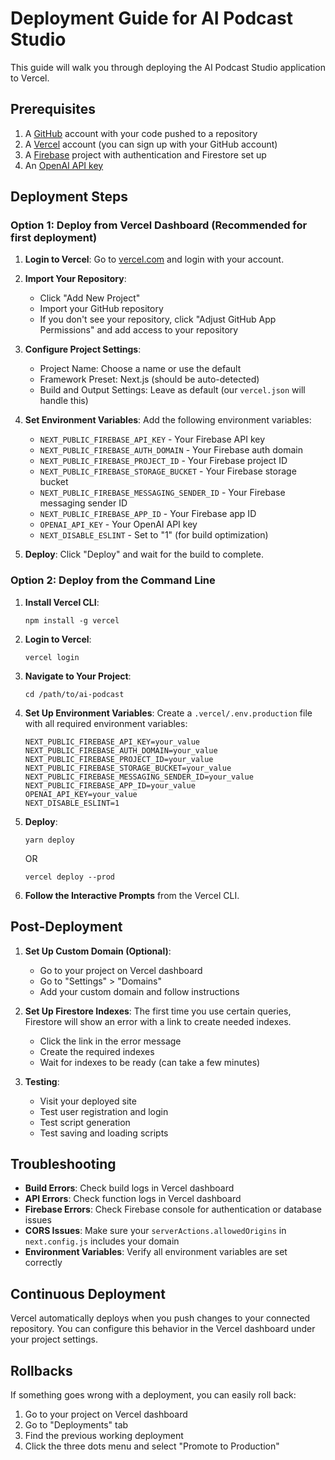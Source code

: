 # Deployment Guide for AI Podcast Studio

This guide will walk you through deploying the AI Podcast Studio application to Vercel.

## Prerequisites

1. A [GitHub](https://github.com/) account with your code pushed to a repository
2. A [Vercel](https://vercel.com/) account (you can sign up with your GitHub account)
3. A [Firebase](https://firebase.google.com/) project with authentication and Firestore set up
4. An [OpenAI API key](https://platform.openai.com/api-keys)

## Deployment Steps

### Option 1: Deploy from Vercel Dashboard (Recommended for first deployment)

1. **Login to Vercel**: Go to [vercel.com](https://vercel.com/) and login with your account.

2. **Import Your Repository**:
   - Click "Add New Project"
   - Import your GitHub repository
   - If you don't see your repository, click "Adjust GitHub App Permissions" and add access to your repository

3. **Configure Project Settings**:
   - Project Name: Choose a name or use the default
   - Framework Preset: Next.js (should be auto-detected)
   - Build and Output Settings: Leave as default (our `vercel.json` will handle this)

4. **Set Environment Variables**:
   Add the following environment variables:
   - `NEXT_PUBLIC_FIREBASE_API_KEY` - Your Firebase API key
   - `NEXT_PUBLIC_FIREBASE_AUTH_DOMAIN` - Your Firebase auth domain
   - `NEXT_PUBLIC_FIREBASE_PROJECT_ID` - Your Firebase project ID
   - `NEXT_PUBLIC_FIREBASE_STORAGE_BUCKET` - Your Firebase storage bucket
   - `NEXT_PUBLIC_FIREBASE_MESSAGING_SENDER_ID` - Your Firebase messaging sender ID
   - `NEXT_PUBLIC_FIREBASE_APP_ID` - Your Firebase app ID
   - `OPENAI_API_KEY` - Your OpenAI API key
   - `NEXT_DISABLE_ESLINT` - Set to "1" (for build optimization)

5. **Deploy**: Click "Deploy" and wait for the build to complete.

### Option 2: Deploy from the Command Line

1. **Install Vercel CLI**:
   ```
   npm install -g vercel
   ```

2. **Login to Vercel**:
   ```
   vercel login
   ```

3. **Navigate to Your Project**:
   ```
   cd /path/to/ai-podcast
   ```

4. **Set Up Environment Variables**:
   Create a `.vercel/.env.production` file with all required environment variables:
   ```
   NEXT_PUBLIC_FIREBASE_API_KEY=your_value
   NEXT_PUBLIC_FIREBASE_AUTH_DOMAIN=your_value
   NEXT_PUBLIC_FIREBASE_PROJECT_ID=your_value
   NEXT_PUBLIC_FIREBASE_STORAGE_BUCKET=your_value
   NEXT_PUBLIC_FIREBASE_MESSAGING_SENDER_ID=your_value
   NEXT_PUBLIC_FIREBASE_APP_ID=your_value
   OPENAI_API_KEY=your_value
   NEXT_DISABLE_ESLINT=1
   ```

5. **Deploy**:
   ```
   yarn deploy
   ```
   OR
   ```
   vercel deploy --prod
   ```

6. **Follow the Interactive Prompts** from the Vercel CLI.

## Post-Deployment

1. **Set Up Custom Domain (Optional)**:
   - Go to your project on Vercel dashboard
   - Go to "Settings" > "Domains"
   - Add your custom domain and follow instructions

2. **Set Up Firestore Indexes**:
   The first time you use certain queries, Firestore will show an error with a link to create needed indexes.
   - Click the link in the error message
   - Create the required indexes
   - Wait for indexes to be ready (can take a few minutes)

3. **Testing**:
   - Visit your deployed site
   - Test user registration and login
   - Test script generation
   - Test saving and loading scripts

## Troubleshooting

- **Build Errors**: Check build logs in Vercel dashboard
- **API Errors**: Check function logs in Vercel dashboard
- **Firebase Errors**: Check Firebase console for authentication or database issues
- **CORS Issues**: Make sure your `serverActions.allowedOrigins` in `next.config.js` includes your domain
- **Environment Variables**: Verify all environment variables are set correctly

## Continuous Deployment

Vercel automatically deploys when you push changes to your connected repository. You can configure this behavior in the Vercel dashboard under your project settings.

## Rollbacks

If something goes wrong with a deployment, you can easily roll back:
1. Go to your project on Vercel dashboard
2. Go to "Deployments" tab
3. Find the previous working deployment
4. Click the three dots menu and select "Promote to Production" 